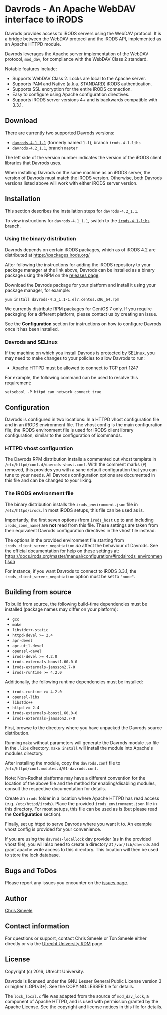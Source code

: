 Davrods - An Apache WebDAV interface to iRODS
=============================================

Davrods provides access to iRODS servers using the WebDAV protocol.
It is a bridge between the WebDAV protocol and the iRODS API,
implemented as an Apache HTTPD module.

Davrods leverages the Apache server implementation of the WebDAV
protocol, `mod_dav`, for compliance with the WebDAV Class 2 standard.

Notable features include:

- Supports WebDAV Class 2. Locks are local to the Apache server.
- Supports PAM and Native (a.k.a. STANDARD) iRODS authentication.
- Supports SSL encryption for the entire iRODS connection.
- Easy to configure using Apache configuration directives.
- Supports iRODS server versions 4+ and is backwards compatible with 3.3.1.

## Download ##

There are currently two supported Davrods versions:

- [`davrods-4.1_1.1`](https://github.com/UtrechtUniversity/davrods/releases/tag/1.1)
  (formerly named `1.1`), branch `irods-4.1-libs`
- [`davrods-4.2_1.1`](https://github.com/UtrechtUniversity/davrods/releases/tag/4.2_1.1), branch `master`

The left side of the version number indicates the version of the iRODS
client libraries that Davrods uses.

When installing Davrods on the same machine as an iRODS server, the
version of Davrods must match the iRODS version. Otherwise, both Davrods
versions listed above will work with either iRODS server version.

## Installation ##

This section describes the installation steps for `davrods-4.2_1.1`.

To view instructions for `davrods-4.1_1.1`, switch to the
[`irods-4.1-libs`](https://github.com/UtrechtUniversity/davrods/tree/irods-4.1-libs)
branch.

### Using the binary distribution ###

Davrods depends on certain iRODS packages, which as of iRODS 4.2 are
distributed at https://packages.irods.org/

After following the instructions for adding the iRODS repository to your
package manager at the link above, Davrods can be installed as a binary
package using the RPM on the [releases page](https://github.com/UtrechtUniversity/davrods/releases/tag/4.2_1.1 ).

Download the Davrods package for your platform and install it using your
package manager, for example:

    yum install davrods-4.2_1.1-1.el7.centos.x86_64.rpm

We currently distribute RPM packages for CentOS 7 only.
If you require packaging for a different platform, please contact us
by creating an issue.

See the __Configuration__ section for instructions on how to configure
Davrods once it has been installed.

### Davrods and SELinux ##

If the machine on which you install Davrods is protected by SELinux,
you may need to make changes to your policies to allow Davrods to run:

- Apache HTTPD must be allowed to connect to TCP port 1247

For example, the following command can be used to resolve this
requirement:

    setsebool -P httpd_can_network_connect true

## Configuration ##

Davrods is configured in two locations: In a HTTPD vhost configuration
file and in an iRODS environment file. The vhost config is the main
configuration file, the iRODS environment file is used for iRODS
client library configuration, similar to the configuration of
icommands.

### HTTPD vhost configuration ###

The Davrods RPM distribution installs a commented out vhost template
in `/etc/httpd/conf.d/davrods-vhost.conf`. With the comment marks
(`#`) removed, this provides you with a sane default configuration
that you can tune to your needs. All Davrods configuration options are
documented in this file and can be changed to your liking.

### The iRODS environment file ###

The binary distribution installs the `irods_environment.json` file in
`/etc/httpd/irods`. In most iRODS setups, this file can be used as
is.

Importantly, the first seven options (from `irods_host` up to and
including `irods_zone_name`) are **not** read from this file. These
settings are taken from their equivalent Davrods configuration
directives in the vhost file instead.

The options in the provided environment file starting from
`irods_client_server_negotiation` *do* affect the behaviour of
Davrods. See the official documentation for help on these settings at:
https://docs.irods.org/master/manual/configuration/#irodsirods_environmentjson

For instance, if you want Davrods to connect to iRODS 3.3.1, the
`irods_client_server_negotiation` option must be set to `"none"`.

## Building from source ##

To build from source, the following build-time dependencies must be
installed (package names may differ on your platform):

- `gcc`
- `make`
- `libstdc++-static`
- `httpd-devel >= 2.4`
- `apr-devel`
- `apr-util-devel`
- `openssl-devel`
- `irods-devel >= 4.2.0`
- `irods-externals-boost1.60.0-0`
- `irods-externals-jansson2.7-0`
- `irods-runtime >= 4.2.0`

Additionally, the following runtime dependencies must be installed:

- `irods-runtime >= 4.2.0`
- `openssl-libs`
- `libstdc++`
- `httpd >= 2.4`
- `irods-externals-boost1.60.0-0`
- `irods-externals-jansson2.7-0`

First, browse to the directory where you have unpacked the Davrods
source distribution.

Running `make` without parameters will generate the Davrods module .so
file in the `.libs` directory. `make install` will install the module
into Apache's modules directory.

After installing the module, copy the `davrods.conf` file to
`/etc/httpd/conf.modules.d/01-davrods.conf`.

Note: Non-Redhat platforms may have a different convention for the
location of the above file and the method for enabling/disabling
modules, consult the respective documentation for details.

Create an `irods` folder in a location where Apache HTTPD has read
access (e.g. `/etc/httpd/irods`). Place the provided
`irods_environment.json` file in this directory. For most setups, this
file can be used as is (but please read the __Configuration__ section).

Finally, set up httpd to serve Davrods where you want it to. An
example vhost config is provided for your convenience.

If you are using the `davrods-locallock` dav provider (as in the
provided vhost file), you will also need to create a directory at
`/var/lib/davrods` and grant apache write access to this directory.
This location will then be used to store the lock database.

## Bugs and ToDos ##

Please report any issues you encounter on the
[issues page](https://github.com/UtrechtUniversity/davrods/issues).

## Author ##

[Chris Smeele](https://github.com/cjsmeele)

## Contact information ##

For questions or support, contact Chris Smeele or Ton Smeele either
directly or via the
[Utrecht University RDM](http://www.uu.nl/en/research/research-data-management/contact-us)
page.

## License ##

Copyright (c) 2016, Utrecht University.

Davrods is licensed under the GNU Lesser General Public License version
3 or higher (LGPLv3+). See the COPYING.LESSER file for details.

The `lock_local.c` file was adapted from the source of `mod_dav_lock`,
a component of Apache HTTPD, and is used with permission granted by
the Apache License. See the copyright and license notices in this file
for details.
